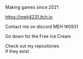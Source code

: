 
Making games since 2021

https://meh4231.itch.io

Contact me on discord MEH !#0931

Go down for the Free Ice Cream

Check out my repositories  
If they exist
